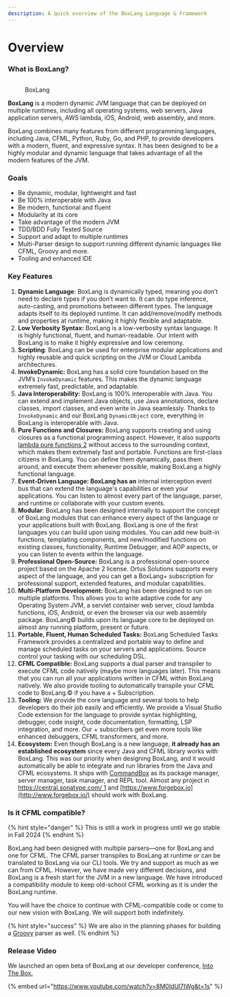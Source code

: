 ```yaml
---
description: A quick overview of the BoxLang Language & Framework
---
```


# Overview

### What is BoxLang?

<figure><img src="../../.gitbook/assets/image (10).png" alt=""><figcaption><p>BoxLang</p></figcaption></figure>

**BoxLang** is a modern dynamic JVM language that can be deployed on multiple runtimes, including all operating systems, web servers, Java application servers, AWS lambda, iOS, Android, web assembly, and more.

BoxLang combines many features from different programming languages, including Java, CFML, Python, Ruby, Go, and PHP, to provide developers with a modern, fluent, and expressive syntax. It has been designed to be a highly modular and dynamic language that takes advantage of all the modern features of the JVM.

### Goals <a href="#goals-3" id="goals-3"></a>

* Be dynamic, modular, lightweight and fast
* Be 100% interoperable with Java
* Be modern, functional and fluent
* Modularity at its core
* Take advantage of the modern JVM
* TDD/BDD Fully Tested Source
* Support and adapt to multiple runtimes
* Multi-Parser design to support running different dynamic languages like CFML, Groovy and more.
* Tooling and enhanced IDE



### Key Features

1. **Dynamic Language**: BoxLang is dynamically typed, meaning you don’t need to declare types if you don’t want to. It can do type inference, auto-casting, and promotions between different types. The language adapts itself to its deployed runtime. It can add/remove/modify methods and properties at runtime, making it highly flexible and adaptable.
2. **Low Verbosity Syntax:** BoxLang is a low-verbosity syntax language. It is highly functional, fluent, and human-readable. Our intent with BoxLang is to make it highly expressive and low ceremony.
3. **Scripting**: BoxLang can be used for enterprise modular applications and highly reusable and quick scripting on the JVM or Cloud Lambda architectures.
4. **InvokeDynamic:** BoxLang has a solid core foundation based on the JVM’s `InvokeDynamic` features. This makes the dynamic language extremely fast, predictable, and adaptable.
5. **Java Interoperability:** BoxLang is 100% interoperable with Java. You can extend and implement Java objects, use Java annotations, declare classes, import classes, and even write in Java seamlessly. Thanks to `InvokeDynamic` and our BoxLang `DynamicObject` core, everything in BoxLang is interoperable with Java.
6. **Pure Functions and Closures:** BoxLang supports creating and using closures as a functional programming aspect. However, it also supports [lambda pure functions 2](https://en.wikipedia.org/wiki/Pure\_function) without access to the surrounding context, which makes them extremely fast and portable. Functions are first-class citizens in BoxLang. You can define them dynamically, pass them around, and execute them whenever possible, making BoxLang a highly functional language.
7. **Event-Driven Language: BoxLang has an** internal interception event bus that can extend the language's capabilities or even your applications. You can listen to almost every part of the language, parser, and runtime or collaborate with your custom events.
8. **Modular**: BoxLang has been designed internally to support the concept of BoxLang modules that can enhance every aspect of the language or your applications built with BoxLang. BoxLang is one of the first languages you can build upon using modules. You can add new built-in functions, templating components, and new/modified functions on existing classes, functionality, Runtime Debugger, and AOP aspects, or you can listen to events within the language.
9. **Professional Open-Source:** BoxLang is a professional open-source project based on the Apache 2 license. Ortus Solutions supports every aspect of the language, and you can get a BoxLang+ subscription for professional support, extended features, and modular capabilities.
10. **Multi-Platform Development:** BoxLang has been designed to run on multiple platforms. This allows you to write adaptive code for any Operating System JVM, a servlet container web server, cloud lambda functions, iOS, Android, or even the browser via our web assembly package. BoxLang© builds upon its language core to be deployed on almost any running platform, present or future.
11. **Portable, Fluent, Human Scheduled Tasks:** BoxLang Scheduled Tasks Framework provides a centralized and portable way to define and manage scheduled tasks on your servers and applications. Source control your tasking with our scheduling DSL.
12. **CFML Compatible:** BoxLang supports a dual parser and transpiler to execute CFML code natively (maybe more languages later). This means that you can run all your applications written in CFML within BoxLang natively. We also provide tooling to automatically transpile your CFML code to BoxLang.© if you have a + Subscription.
13. **Tooling:** We provide the core language and several tools to help developers do their job easily and efficiently. We provide a Visual Studio Code extension for the language to provide syntax highlighting, debugger, code insight, code documentation, formatting, LSP integration, and more. Our + subscribers get even more tools like enhanced debuggers, CFML transformers, and more.
14. **Ecosystem:** Even though BoxLang is a new language, **it already has an established ecosystem** since every Java and CFML library works with BoxLang. This was our priority when designing BoxLang, and it would automatically be able to integrate and run libraries from the Java and CFML ecosystems. It ships with [CommandBox](https://www.ortussolutions.com/products/commandbox) as its package manager, server manager, task manager, and REPL tool. Almost any project in [https://central.sonatype.com/ 1](https://central.sonatype.com/) and [https://www.forgebox.io](http://www.forgebox.io/) should work with BoxLang.

### Is it CFML compatible?

{% hint style="danger" %}
This is still a work in progress until we go stable in Fall 2024
{% endhint %}

BoxLang had been designed with multiple parsers—one for BoxLang and one for CFML. The CFML parser transpiles to BoxLang at runtime or can be translated to BoxLang via our CLI tools. We try and support as much as we can from CFML. However, we have made very different decisions, and BoxLang is a fresh start for the JVM in a new language. We have introduced a compatibility module to keep old-school CFML working as it is under the BoxLang runtime.

You will have the choice to continue with CFML-compatible code or come to our new vision with BoxLang. We will support both indefinitely.

{% hint style="success" %}
We are also in the planning phases for building a [Groovy](https://www.groovy-lang.org/) parser as well.
{% endhint %}

### Release Video

We launched an open beta of BoxLang at our developer conference, [Into The Box.](https://www.intothebox.org/)

{% embed url="https://www.youtube.com/watch?v=8M0IdUl7IWg&t=1s" %}
